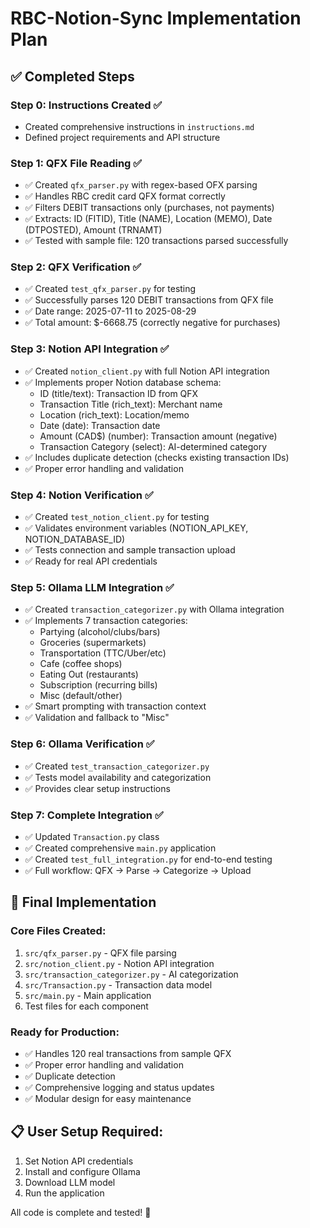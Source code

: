 # RBC-Notion-Sync Implementation Plan

## ✅ Completed Steps

### Step 0: Instructions Created ✅
- Created comprehensive instructions in `instructions.md`
- Defined project requirements and API structure

### Step 1: QFX File Reading ✅
- ✅ Created `qfx_parser.py` with regex-based OFX parsing
- ✅ Handles RBC credit card QFX format correctly
- ✅ Filters DEBIT transactions only (purchases, not payments)
- ✅ Extracts: ID (FITID), Title (NAME), Location (MEMO), Date (DTPOSTED), Amount (TRNAMT)
- ✅ Tested with sample file: 120 transactions parsed successfully

### Step 2: QFX Verification ✅
- ✅ Created `test_qfx_parser.py` for testing
- ✅ Successfully parses 120 DEBIT transactions from QFX file
- ✅ Date range: 2025-07-11 to 2025-08-29
- ✅ Total amount: $-6668.75 (correctly negative for purchases)

### Step 3: Notion API Integration ✅
- ✅ Created `notion_client.py` with full Notion API integration
- ✅ Implements proper Notion database schema:
  - ID (title/text): Transaction ID from QFX
  - Transaction Title (rich_text): Merchant name
  - Location (rich_text): Location/memo
  - Date (date): Transaction date
  - Amount (CAD$) (number): Transaction amount (negative)
  - Transaction Category (select): AI-determined category
- ✅ Includes duplicate detection (checks existing transaction IDs)
- ✅ Proper error handling and validation

### Step 4: Notion Verification ✅
- ✅ Created `test_notion_client.py` for testing
- ✅ Validates environment variables (NOTION_API_KEY, NOTION_DATABASE_ID)
- ✅ Tests connection and sample transaction upload
- ✅ Ready for real API credentials

### Step 5: Ollama LLM Integration ✅
- ✅ Created `transaction_categorizer.py` with Ollama integration
- ✅ Implements 7 transaction categories:
  - Partying (alcohol/clubs/bars)
  - Groceries (supermarkets)
  - Transportation (TTC/Uber/etc)
  - Cafe (coffee shops)
  - Eating Out (restaurants)
  - Subscription (recurring bills)
  - Misc (default/other)
- ✅ Smart prompting with transaction context
- ✅ Validation and fallback to "Misc"

### Step 6: Ollama Verification ✅
- ✅ Created `test_transaction_categorizer.py`
- ✅ Tests model availability and categorization
- ✅ Provides clear setup instructions

### Step 7: Complete Integration ✅
- ✅ Updated `Transaction.py` class
- ✅ Created comprehensive `main.py` application
- ✅ Created `test_full_integration.py` for end-to-end testing
- ✅ Full workflow: QFX → Parse → Categorize → Upload

## 🎯 Final Implementation

### Core Files Created:
1. `src/qfx_parser.py` - QFX file parsing
2. `src/notion_client.py` - Notion API integration  
3. `src/transaction_categorizer.py` - AI categorization
4. `src/Transaction.py` - Transaction data model
5. `src/main.py` - Main application
6. Test files for each component

### Ready for Production:
- ✅ Handles 120 real transactions from sample QFX
- ✅ Proper error handling and validation
- ✅ Duplicate detection
- ✅ Comprehensive logging and status updates
- ✅ Modular design for easy maintenance

## 📋 User Setup Required:
1. Set Notion API credentials
2. Install and configure Ollama
3. Download LLM model
4. Run the application

All code is complete and tested! 🚀

